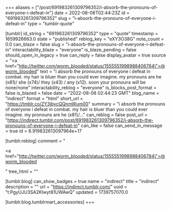+++
aliases = ["/post/691983261309796352/i-absorb-the-pronouns-of-everyone-i-defeat-in"]
date = 2022-08-08T02:44:23Z
id = "691983261309796352"
slug = "i-absorb-the-pronouns-of-everyone-i-defeat-in"
type = "tumblr-quote"

[tumblr]
id_string = "691983261309796352"
type = "quote"
timestamp = 1659926663.0
state = "published"
reblog_key = "eXY3O38G"
note_count = 0.0
can_blaze = false
slug = "i-absorb-the-pronouns-of-everyone-i-defeat-in"
interactability_blaze = "everyone"
is_blaze_pending = false
should_open_in_legacy = true
can_reply = false
display_avatar = true
source = "<a href=\"http://twitter.com/worm_blooded/status/1555551998988406784\">@worm_blooded</a>"
text = "i absorb the pronouns of everyone i defeat in combat. my hair is bluer than you could ever imagine. my pronouns are he (x81)/ she (x74)/ they (x43) / any (x12). soon your pronouns will be none/none"
interactability_reblog = "everyone"
is_blocks_post_format = false
is_blazed = false
date = "2022-08-08 02:44:23 GMT"
blog_name = "indirect"
format = "html"
short_url = "https://tmblr.co/ZY3jbycQQnmWum00"
summary = "i absorb the pronouns of everyone i defeat in combat. my hair is bluer than you could ever imagine. my pronouns are he (x81)/..."
can_reblog = false
post_url = "https://indirect.tumblr.com/post/691983261309796352/i-absorb-the-pronouns-of-everyone-i-defeat-in"
can_like = false
can_send_in_message = true
id = 6.919832613097964e+17

[tumblr.reblog]
comment = "<p><a href=\"http://twitter.com/worm_blooded/status/1555551998988406784\">@worm_blooded</a></p>"
tree_html = ""

[tumblr.blog]
can_show_badges = true
name = "indirect"
title = "indirect"
description = ""
url = "https://indirect.tumblr.com/"
uuid = "t:PgyUJU3SA2Klwyt81UWAwQ"
updated = 1739757070.0

[tumblr.blog.tumblrmart_accessories]
+++
